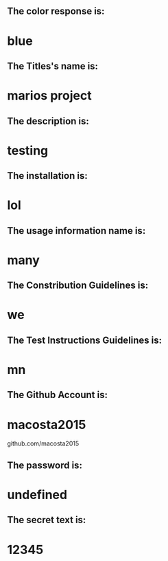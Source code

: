 
## The color response is:
# blue

## The Titles's name is:
# marios project

## The description is:
# testing

## The installation is:
# lol

## The usage information name is:
# many

## The Constribution Guidelines is:
# we

## The Test Instructions Guidelines is:
# mn

## The Github Account is:
# macosta2015
github.com/macosta2015

## The password is:
# undefined

## The secret text is:
# 12345

